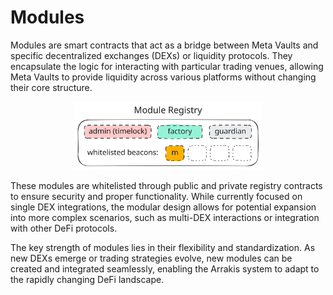 # Modules

Modules are smart contracts that act as a bridge between Meta Vaults and specific decentralized exchanges (DEXs) or liquidity protocols. They encapsulate the logic for interacting with particular trading venues, allowing Meta Vaults to provide liquidity across various platforms without changing their core structure.

<p align="center">
<img src="../../../img/module-registry.svg" alt="nft" width="300" class="img-svg"/>
</p>

These modules are whitelisted through public and private registry contracts to ensure security and proper functionality. While currently focused on single DEX integrations, the modular design allows for potential expansion into more complex scenarios, such as multi-DEX interactions or integration with other DeFi protocols.

The key strength of modules lies in their flexibility and standardization. As new DEXs emerge or trading strategies evolve, new modules can be created and integrated seamlessly, enabling the Arrakis system to adapt to the rapidly changing DeFi landscape.
